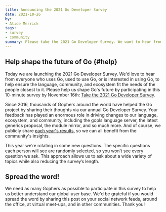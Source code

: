 ```yaml
---
title: Announcing the 2021 Go Developer Survey
date: 2021-10-26
by:
- Alice Merrick
tags:
- survey
- community
summary: Please take the 2021 Go Developer Survey. We want to hear from you!
---
```


## Help shape the future of Go {#help}

Today we are launching the 2021 Go Developer Survey.
We'd love to hear from everyone who uses Go,
used to use Go, or is interested in using Go,
to help ensure the language, community, and ecosystem fit the needs of the
people closest to it.
Please help us shape Go's future by participating in this 10-minute survey by November 16th:
[Take the 2021 Go Developer Survey](https://google.qualtrics.com/jfe/form/SV_0BwHwKSaeE9Cx2S).

Since 2016, thousands of Gophers around the world have helped the Go project
by sharing their thoughts via our annual Go Developer Survey.
Your feedback has played an enormous role in driving changes to our language,
ecosystem, and community, including the gopls language server,
the latest generics proposal, the module mirror, and so much more.
And of course, we publicly share [each year's results](/blog/survey2020-results),
so we can all benefit from the community's insights.

This year we’re rotating in some new questions. The specific questions each person will see are randomly selected, so you won’t see every question we ask. This approach allows us to ask about a wide variety of topics while also reducing the survey’s length.

## Spread the word!

We need as many Gophers as possible to participate in this survey to help
us better understand our global user base.
We'd be grateful if you would spread the word by sharing this post on your
social network feeds,
around the office, at virtual meet-ups, and in other communities. Thank you!
